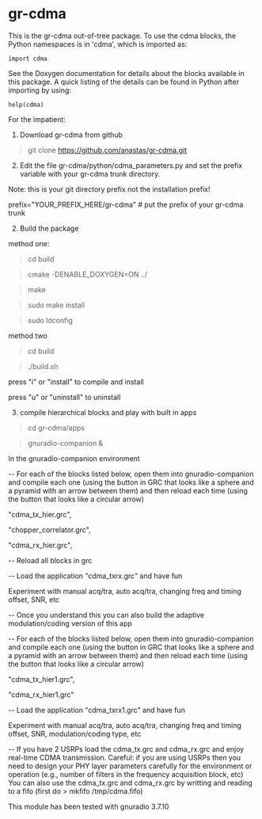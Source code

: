 gr-cdma
=======

This is the gr-cdma out-of-tree package.
To use the cdma blocks, the Python namespaces
is in 'cdma', which is imported as:

    import cdma

See the Doxygen documentation for details about the blocks available
in this package. A quick listing of the details can be found in Python
after importing by using:

    help(cdma)

For the impatient:

1) Download gr-cdma from github
> git clone https://github.com/anastas/gr-cdma.git

2) Edit the file gr-cdma/python/cdma_parameters.py
and set the prefix variable with your gr-cdma trunk directory.

Note: this is your git directory prefix not the installation prefix!

prefix="YOUR_PREFIX_HERE/gr-cdma"  # put the prefix of your gr-cdma trunk

2) Build the package

method one:

> cd build

> cmake -DENABLE_DOXYGEN=ON ../

> make

> sudo make install

> sudo ldconfig

method two

> cd build

> ./build.sh

press "i" or "install" to compile and install

press "u" or "uninstall" to uninstall 

3) compile hierarchical blocks and play with built in apps
> cd gr-cdma/apps

> gnuradio-companion &

In the gnuradio-companion environment

-- For each of the blocks listed below, open them into gnuradio-companion and compile each one (using the button in GRC that looks like a sphere and a pyramid with an arrow between them) and then reload each time (using the button that looks like a circular arrow)

"cdma_tx_hier.grc", 

"chopper_correlator.grc", 

"cdma_rx_hier.grc", 

-- Reload all blocks in grc

-- Load the application "cdma_txrx.grc" and have fun

Experiment with manual acq/tra, auto acq/tra, changing freq and timing offset, SNR, etc

-- Once you understand this you can also build the adaptive modulation/coding version of this app

-- For each of the blocks listed below, open them into gnuradio-companion and compile each one (using the button in GRC that looks like a sphere and a pyramid with an arrow between them) and then reload each time (using the button that looks like a circular arrow)

"cdma_tx_hier1.grc", 

"cdma_rx_hier1.grc" 

-- Load the application "cdma_txrx1.grc" and have fun

Experiment with manual acq/tra, auto acq/tra, changing freq and timing offset, SNR, modulation/coding type, etc

-- If you have 2 USRPs load the cdma_tx.grc and cdma_rx.grc and enjoy real-time CDMA transmission. Careful: if you are using USRPs then you need to design your PHY layer parameters carefully for the environment or operation (e.g., number of filters in the frequency acquisition block, etc)
You can also use the cdma_tx.grc and cdma_rx.grc by writting
and reading to a fifo (first do > mkfifo /tmp/cdma.fifo)

This module has been tested with gnuradio 3.7.10
